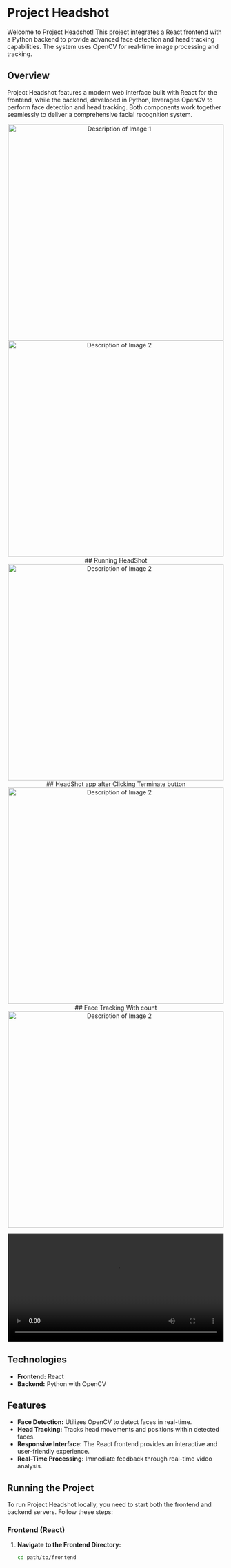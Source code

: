 # Project Headshot

Welcome to Project Headshot! This project integrates a React frontend with a Python backend to provide advanced face detection and head tracking capabilities. The system uses OpenCV for real-time image processing and tracking.

## Overview

Project Headshot features a modern web interface built with React for the frontend, while the backend, developed in Python, leverages OpenCV to perform face detection and head tracking. Both components work together seamlessly to deliver a comprehensive facial recognition system.

<p align="center">
  <img src="https://github.com/user-attachments/assets/023c6740-205a-4305-8b5f-25521925dba2" alt="Description of Image 1" width="500"/>
  <img src="https://github.com/user-attachments/assets/a2066e6c-9d5d-4565-b289-1ad048badacd" alt="Description of Image 2" width="500"/>
  ## Running HeadShot
  <img src=https://github.com/user-attachments/assets/360b71a1-b911-4a05-923b-7327660439e6" alt="Description of Image 2" width="500"/>
  ## HeadShot app after Clicking Terminate button
  <img src="https://github.com/user-attachments/assets/3ee52de6-5356-44b1-82be-85adbf16765f" alt="Description of Image 2" width="500"/>
  ## Face Tracking With count
  <img src="https://github.com/user-attachments/assets/89328029-e143-470f-9196-682258aefa75" alt="Description of Image 2" width="500"/>
</p>

<p align="center">
  <video width="500" controls>
    <source src="https://github.com/user-attachments/assets/3b2fa4bf-6f66-4d9a-9114-dcfc07720225">
    Your browser does not support the video tag.
  </video>
</p>



## Technologies
- **Frontend:** React
- **Backend:** Python with OpenCV

## Features

- **Face Detection:** Utilizes OpenCV to detect faces in real-time.
- **Head Tracking:** Tracks head movements and positions within detected faces.
- **Responsive Interface:** The React frontend provides an interactive and user-friendly experience.
- **Real-Time Processing:** Immediate feedback through real-time video analysis.

## Running the Project

To run Project Headshot locally, you need to start both the frontend and backend servers. Follow these steps:

### Frontend (React)

1. **Navigate to the Frontend Directory:**
   ```bash
   cd path/to/frontend
